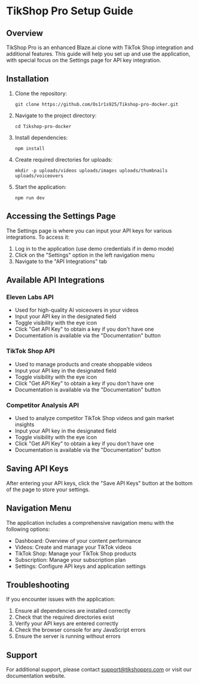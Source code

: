 # TikShop Pro Setup Guide

## Overview

TikShop Pro is an enhanced Blaze.ai clone with TikTok Shop integration and additional features. This guide will help you set up and use the application, with special focus on the Settings page for API key integration.

## Installation

1. Clone the repository:
   ```
   git clone https://github.com/Os1r1s925/Tikshop-pro-docker.git
   ```

2. Navigate to the project directory:
   ```
   cd Tikshop-pro-docker
   ```

3. Install dependencies:
   ```
   npm install
   ```

4. Create required directories for uploads:
   ```
   mkdir -p uploads/videos uploads/images uploads/thumbnails uploads/voiceovers
   ```

5. Start the application:
   ```
   npm run dev
   ```

## Accessing the Settings Page

The Settings page is where you can input your API keys for various integrations. To access it:

1. Log in to the application (use demo credentials if in demo mode)
2. Click on the "Settings" option in the left navigation menu
3. Navigate to the "API Integrations" tab

## Available API Integrations

### Eleven Labs API
- Used for high-quality AI voiceovers in your videos
- Input your API key in the designated field
- Toggle visibility with the eye icon
- Click "Get API Key" to obtain a key if you don't have one
- Documentation is available via the "Documentation" button

### TikTok Shop API
- Used to manage products and create shoppable videos
- Input your API key in the designated field
- Toggle visibility with the eye icon
- Click "Get API Key" to obtain a key if you don't have one
- Documentation is available via the "Documentation" button

### Competitor Analysis API
- Used to analyze competitor TikTok Shop videos and gain market insights
- Input your API key in the designated field
- Toggle visibility with the eye icon
- Click "Get API Key" to obtain a key if you don't have one
- Documentation is available via the "Documentation" button

## Saving API Keys

After entering your API keys, click the "Save API Keys" button at the bottom of the page to store your settings.

## Navigation Menu

The application includes a comprehensive navigation menu with the following options:

- Dashboard: Overview of your content performance
- Videos: Create and manage your TikTok videos
- TikTok Shop: Manage your TikTok Shop products
- Subscription: Manage your subscription plan
- Settings: Configure API keys and application settings

## Troubleshooting

If you encounter issues with the application:

1. Ensure all dependencies are installed correctly
2. Check that the required directories exist
3. Verify your API keys are entered correctly
4. Check the browser console for any JavaScript errors
5. Ensure the server is running without errors

## Support

For additional support, please contact support@tikshoppro.com or visit our documentation website.
